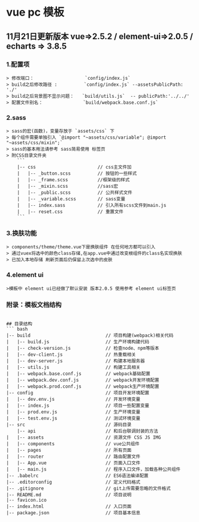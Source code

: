 # vue pc 模板

## 11月21日更新版本 vue=>2.5.2 / element-ui=>2.0.5 / echarts => 3.8.5



### 1.配置项
    > 修改端口：                   `config/index.js`
    > build之后修改路径 :          `config/index.js` --assetsPublicPath: './'
    > build之后背景图不显示问题：   `build/utils.js`  -- publicPath:'../../'
    > 配置文件别名：               `build/webpack.base.conf.js` 

### 2.sass
    > sass的宏(函数)，变量存放于 `assets/css` 下
    > 每个组件需要单独引入 `@import "~assets/css/variable"; @import "~assets/css/mixin";`
    > sass的基本用法请参考 sass简易使用 标签页
    > 附CSS目录文件夹
        ```
        |-- css                       // css主文件加
        |   |-- _button.scss          // 按钮的一些样式
        |   |-- _frame.scss           //框架级的样式
        |   |-- _mixin.scss           //sass宏
        |   |-- _public.scss          // 公共样式文件
        |   |-- _variable.scss        // sass变量
        |   |-- index.sass            // 引入所有scss文件到main.js 
        |   |-- reset.css             // 重置文件
        ```

### 3.换肤功能
    > components/theme/theme.vue下是换肤组件 在任何地方都可以引入
    > 通过vuex将选中的颜色class存储,在app.vue中通过改变根组件的class名实现换肤
    > 已加入本地存储 刷新页面后仍保留上次选中的皮肤


### 4.element ui
    >模板中 element ui已经做了默认安装 版本2.0.5 使用参考 element ui标签页


### 附录：模板文档结构

```

## 目录结构
``` bash
|-- build                            // 项目构建(webpack)相关代码
|   |-- build.js                     // 生产环境构建代码
|   |-- check-version.js             // 检查node、npm等版本
|   |-- dev-client.js                // 热重载相关
|   |-- dev-server.js                // 构建本地服务器
|   |-- utils.js                     // 构建工具相关
|   |-- webpack.base.conf.js         // webpack基础配置
|   |-- webpack.dev.conf.js          // webpack开发环境配置
|   |-- webpack.prod.conf.js         // webpack生产环境配置
|-- config                           // 项目开发环境配置
|   |-- dev.env.js                   // 开发环境变量
|   |-- index.js                     // 项目一些配置变量
|   |-- prod.env.js                  // 生产环境变量
|   |-- test.env.js                  // 测试环境变量
|-- src                              // 源码目录
    |-- api                          // 和后台联调封装的方法
|   |-- assets                       // 资源文件 CSS JS IMG
|   |-- components                   // vue公共组件
|   |-- pages                        // 所有页面
|   |-- router                       // 路由配置文件
|   |-- App.vue                      // 页面入口文件
|   |-- main.js                      // 程序入口文件，加载各种公共组件
|-- .babelrc                         // ES6语法编译配置
|-- .editorconfig                    // 定义代码格式
|-- .gitignore                       // git上传需要忽略的文件格式
|-- README.md                        // 项目说明
|-- favicon.ico 
|-- index.html                       // 入口页面
|-- package.json                     // 项目基本信息

```








